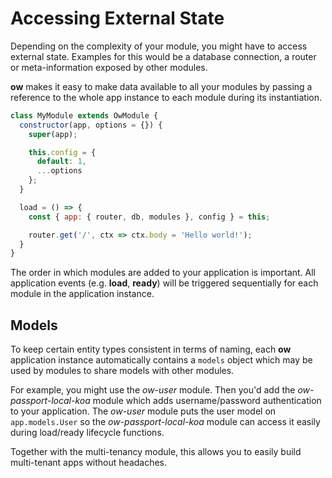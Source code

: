 # Accessing External State

Depending on the complexity of your module, you might have to access external state.
Examples for this would be a database connection, a router or meta-information exposed by other modules.

**ow** makes it easy to make data available to all your modules by passing a reference to the whole app instance to
each module during its instantiation.

```js
class MyModule extends OwModule {
  constructor(app, options = {}) {
    super(app);

    this.config = {
      default: 1,
      ...options
    };
  }

  load = () => {
    const { app: { router, db, modules }, config } = this;

    router.get('/', ctx => ctx.body = 'Hello world!'); 
  }
}
```

The order in which modules are added to your application is important. All application events (e.g. **load**, **ready**) will be triggered
sequentially for each module in the application instance.

## Models

To keep certain entity types consistent in terms of naming, each **ow** application instance automatically contains a ```models``` object which may be used by modules to share models with other modules.

For example, you might use the *ow-user* module. Then you'd add the *ow-passport-local-koa* module which adds username/password authentication to your application. The *ow-user* module puts the user model on ```app.models.User``` so the *ow-passport-local-koa* module can access it easily during load/ready lifecycle functions.

Together with the multi-tenancy module, this allows you to easily build multi-tenant apps without headaches.